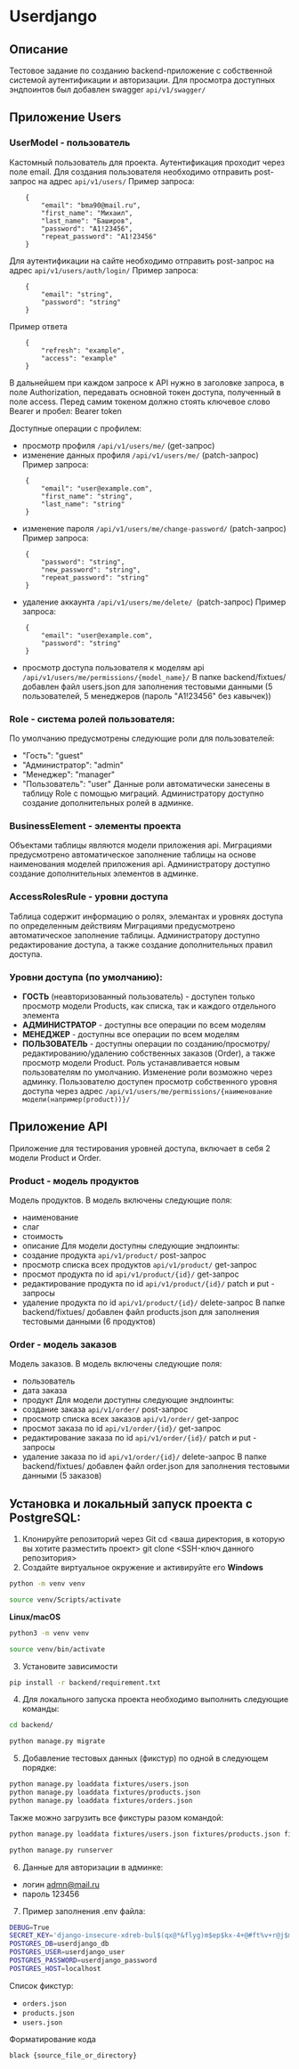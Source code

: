 # Userdjango
## Описание

Тестовое задание по созданию backend-приложение с собственной системой аутентификации и авторизации. 
Для просмотра доступных эндпоинтов был добавлен swagger `api/v1/swagger/`
## Приложение Users
### UserModel - пользователь
Кастомный пользователь для проекта. Аутентификация проходит через поле email.
Для создания пользователя необходимо отправить post-запрос на адрес `api/v1/users/`
Пример запроса:
```
    {   
        "email": "bma90@mail.ru",
        "first_name": "Михаил",
        "last_name": "Баширов",
        "password": "A1!23456",
        "repeat_password": "A1!23456"
    }
```
Для аутентификации на сайте необходимо отправить post-запрос на адрес `api/v1/users/auth/login/`
Пример запроса:
```
    {
        "email": "string",
        "password": "string"
    }
```
Пример ответа
```
    {
        "refresh": "example",
        "access": "example"
    }
```
В дальнейшем при каждом запросе к API нужно в заголовке запроса, в поле Authorization, передавать основной токен доступа, полученный в поле access. Перед самим токеном должно стоять ключевое слово Bearer и пробел: Bearer token

Доступные операции с профилем:
- просмотр профиля `/api/v1/users/me/` (get-запрос)
- изменение данных профиля `/api/v1/users/me/` (patch-запрос)
Пример запроса:
```
    {
        "email": "user@example.com",
        "first_name": "string",
        "last_name": "string"
    }
```
- изменение пароля `/api/v1/users/me/change-password/` (patch-запрос)
Пример запроса:
```
    {
        "password": "string",
        "new_password": "string",
        "repeat_password": "string"
    }
```
- удаление аккаунта `/api/v1/users/me/delete/ `(patch-запрос)
Пример запроса:
```
    {
        "email": "user@example.com",
        "password": "string"
    }
```
- просмотр доступа пользователя к моделям api `/api/v1/users/me/permissions/{model_name}/`
В папке backend/fixtues/ добавлен файл users.json для заполнения тестовыми данными (5 пользователей, 5 менеджеров (пароль "A1!23456" без кавычек))
### Role - система ролей пользователя:
По умолчанию предусмотрены следующие роли для пользователей:
- "Гость": "guest"
- "Администратор": "admin"
- "Менеджер": "manager"
- "Пользователь": "user"
Данные роли автоматически занесены в таблицу Role с помощью миграций.
Администратору доступно создание дополнительных ролей в админке.
### BusinessElement - элементы проекта
Объектами таблицы являются модели приложения api. 
Миграциями предусмотрено автоматическое заполнение таблицы на основе наименования моделей приложения api.
Администратору доступно создание дополнительных элементов в админке.
### AccessRolesRule - уровни доступа
Таблица содержит информацию о ролях, элемантах и уровнях доступа по определенным действиям
Миграциями предусмотрено автоматическое заполнение таблицы.
Администратору доступно редактирование доступа, а также создание дополнительных правил доступа.
### Уровни доступа (по умолчанию):
- **ГОСТЬ** (неавторизованный пользователь) - доступен только просмотр модели Products, как списка, так и каждого отдельного элемента
- **АДМИНИСТРАТОР** - доступны все операции по всем моделям
- **МЕНЕДЖЕР** - доступны все операции по всем моделям
- **ПОЛЬЗОВАТЕЛЬ** - доступны операции по созданию/просмотру/редактированию/удалению собственных заказов (Order), а также просмотр модели Product. Роль устанавливается новым пользователям по умолчанию. Изменение роли возможно через админку.
Пользователю доступен просмотр собственного уровня доступа через адрес `/api/v1/users/me/permissions/{наименование модели(например(product))}/`
## Приложение API
Приложение для тестирования уровней доступа, включает в себя 2 модели Product и Order.
### Product - модель продуктов
Модель продуктов. В модель включены следующие поля:
- наименование
- слаг
- стоимость
- описание
Для модели доступны следующие эндпоинты:
- создание продукта `api/v1/product/` post-запрос
- просмотр списка всех продуктов `api/v1/product/` get-запрос
- просмот продукта по id `api/v1/product/{id}/` get-запрос
- редактирование продукта по id `api/v1/product/{id}/` patch и put - запросы
- удаление продукта по id `api/v1/product/{id}/` delete-запрос
В папке backend/fixtues/ добавлен файл products.json для заполнения тестовыми данными (6 продуктов)
### Order - модель заказов
Модель заказов. В модель включены следующие поля:
- пользователь
- дата заказа
- продукт
Для модели доступны следующие эндпоинты:
- создание заказа `api/v1/order/` post-запрос
- просмотр списка всех заказов `api/v1/order/` get-запрос
- просмот заказа по id `api/v1/order/{id}/` get-запрос
- редактирование заказа по id `api/v1/order/{id}/` patch и put - запросы
- удаление заказа по id `api/v1/order/{id}/` delete-запрос
В папке backend/fixtues/ добавлен файл order.json для заполнения тестовыми данными (5 заказов)

## Установка и локальный запуск проекта с PostgreSQL:

1. Клонируйте репозиторий через Git
cd <ваша директория, в которую вы хотите разместить проект>
git clone <SSH-ключ данного репозитория>
2. Создайте виртуальное окружение и активируйте его
**Windows**
```bash
python -m venv venv
```
```bash
source venv/Scripts/activate
```
**Linux/macOS**
```bash
python3 -m venv venv
```
```bash
source venv/bin/activate
```
3. Установите зависимости
```bash
pip install -r backend/requirement.txt
```
4. Для локального запуска проекта необходимо выполнить следующие команды:
```bash
cd backend/
```
```bash
python manage.py migrate
```
5. Добавление тестовых данных (фикстур) по одной в следующем порядке:
```bash
python manage.py loaddata fixtures/users.json 
python manage.py loaddata fixtures/products.json 
python manage.py loaddata fixtures/orders.json 
```
Также можно загрузить все фикстуры разом командой:
```bash
python manage.py loaddata fixtures/users.json fixtures/products.json fixtures/orders.json
```
```bash
python manage.py runserver
```
6. Данные для авторизации в админке:
- логин admn@mail.ru
- пароль 123456
7. Пример заполнения .env файла:
```bash
DEBUG=True
SECRET_KEY='django-insecure-xdreb-bul$(qx@*&flyg)m$ep$kx-4+@#ft%v+r@j$m7w^fhl='
POSTGRES_DB=userdjango_db
POSTGRES_USER=userdjango_user
POSTGRES_PASSWORD=userdjango_password
POSTGRES_HOST=localhost
```

Список фикстур:
- `orders.json`
- `products.json`
- `users.json`

Форматирование кода
```bash
black {source_file_or_directory}
```


